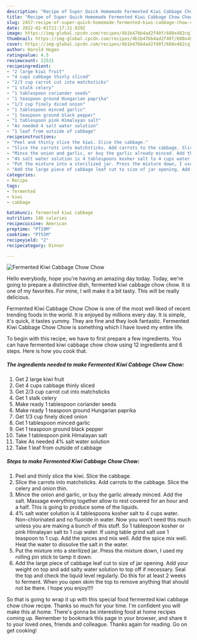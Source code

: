 ```yaml
---
description: "Recipe of Super Quick Homemade Fermented Kiwi Cabbage Chow Chow"
title: "Recipe of Super Quick Homemade Fermented Kiwi Cabbage Chow Chow"
slug: 2457-recipe-of-super-quick-homemade-fermented-kiwi-cabbage-chow-chow
date: 2022-02-01T22:17:11.029Z
image: https://img-global.cpcdn.com/recipes/4b1b47bb4ad2f40f/680x482cq70/fermented-kiwi-cabbage-chow-chow-recipe-main-photo.jpg
thumbnail: https://img-global.cpcdn.com/recipes/4b1b47bb4ad2f40f/680x482cq70/fermented-kiwi-cabbage-chow-chow-recipe-main-photo.jpg
cover: https://img-global.cpcdn.com/recipes/4b1b47bb4ad2f40f/680x482cq70/fermented-kiwi-cabbage-chow-chow-recipe-main-photo.jpg
author: Harold Hogan
ratingvalue: 4.5
reviewcount: 22531
recipeingredient:
- "2 large kiwi fruit"
- "4 cups cabbage thinly sliced"
- "2/3 cup carrot cut into matchsticks"
- "1 stalk celery"
- "1 tablespoon coriander seeds"
- "1 teaspoon ground Hungarian paprika"
- "1/3 cup finely diced onion"
- "1 tablespoon minced garlic"
- "1 teaspoon ground black pepper"
- "1 tablespoon pink Himalayan salt"
- "As needed 4 salt water solution"
- "1 leaf from outside of cabbage"
recipeinstructions:
- "Peel and thinly slice the kiwi. Slice the cabbage."
- "Slice the carrots into matchsticks. Add carrots to the cabbage. Slice the celery and onion thin."
- "Mince the onion and garlic, or buy the garlic already minced. Add the salt. Massage everything together allow to rest covered for an hour and a half. This is going to produce some of the liquids."
- "4% salt water solution is 4 tablespoons kosher salt to 4 cups water. Non-chlorinated and no fluoride in water. Now you won't need this much unless you are making a bunch of this stuff. So 1 tablespoon kosher or pink Himalayan salt to 1 cup water. If using table grind salt use 1 teaspoon to 1 cup. Add the spices and mix well. Add the spice mix well. Heat the water to dissolve the salt in the water."
- "Put the mixture into a sterilized jar. Press the mixture down, I used my rolling pin stick to tamp it down."
- "Add the large piece of cabbage leaf cut to size of jar opening. Add your weight on top and add salty water solution to top off if necessary. Seal the top and check the liquid level regularly. Do this for at least 2 weeks to ferment. When you open skim the top to remove anything that should not be there. I hope you enjoy!!!!"
categories:
- Recipe
tags:
- fermented
- kiwi
- cabbage

katakunci: fermented kiwi cabbage 
nutrition: 146 calories
recipecuisine: American
preptime: "PT29M"
cooktime: "PT55M"
recipeyield: "2"
recipecategory: Dinner

---
```



![Fermented Kiwi Cabbage Chow Chow](https://img-global.cpcdn.com/recipes/4b1b47bb4ad2f40f/680x482cq70/fermented-kiwi-cabbage-chow-chow-recipe-main-photo.jpg)

Hello everybody, hope you're having an amazing day today. Today, we're going to prepare a distinctive dish, fermented kiwi cabbage chow chow. It is one of my favorites. For mine, I will make it a bit tasty. This will be really delicious.



Fermented Kiwi Cabbage Chow Chow is one of the most well liked of recent trending foods in the world. It is enjoyed by millions every day. It is simple, it's quick, it tastes yummy. They are fine and they look fantastic. Fermented Kiwi Cabbage Chow Chow is something which I have loved my entire life.


To begin with this recipe, we have to first prepare a few ingredients. You can have fermented kiwi cabbage chow chow using 12 ingredients and 6 steps. Here is how you cook that.

<!--inarticleads1-->

##### The ingredients needed to make Fermented Kiwi Cabbage Chow Chow:

1. Get 2 large kiwi fruit
1. Get 4 cups cabbage thinly sliced
1. Get 2/3 cup carrot cut into matchsticks
1. Get 1 stalk celery
1. Make ready 1 tablespoon coriander seeds
1. Make ready 1 teaspoon ground Hungarian paprika
1. Get 1/3 cup finely diced onion
1. Get 1 tablespoon minced garlic
1. Get 1 teaspoon ground black pepper
1. Take 1 tablespoon pink Himalayan salt
1. Take As needed 4% salt water solution
1. Take 1 leaf from outside of cabbage




<!--inarticleads2-->

##### Steps to make Fermented Kiwi Cabbage Chow Chow:

1. Peel and thinly slice the kiwi. Slice the cabbage.
1. Slice the carrots into matchsticks. Add carrots to the cabbage. Slice the celery and onion thin.
1. Mince the onion and garlic, or buy the garlic already minced. Add the salt. Massage everything together allow to rest covered for an hour and a half. This is going to produce some of the liquids.
1. 4% salt water solution is 4 tablespoons kosher salt to 4 cups water. Non-chlorinated and no fluoride in water. Now you won't need this much unless you are making a bunch of this stuff. So 1 tablespoon kosher or pink Himalayan salt to 1 cup water. If using table grind salt use 1 teaspoon to 1 cup. Add the spices and mix well. Add the spice mix well. Heat the water to dissolve the salt in the water.
1. Put the mixture into a sterilized jar. Press the mixture down, I used my rolling pin stick to tamp it down.
1. Add the large piece of cabbage leaf cut to size of jar opening. Add your weight on top and add salty water solution to top off if necessary. Seal the top and check the liquid level regularly. Do this for at least 2 weeks to ferment. When you open skim the top to remove anything that should not be there. I hope you enjoy!!!!




So that is going to wrap it up with this special food fermented kiwi cabbage chow chow recipe. Thanks so much for your time. I'm confident you will make this at home. There's gonna be interesting food at home recipes coming up. Remember to bookmark this page in your browser, and share it to your loved ones, friends and colleague. Thanks again for reading. Go on get cooking!
